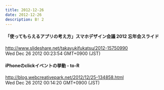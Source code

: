 ```yaml
---
title: 2012-12-26
date: 2012-12-26
description: B! 2
---
```


#### 「使ってもらえるアプリの考え方」スマホデザイン会議 2012 忘年会スライド
http://www.slideshare.net/takayukifukatsu/2012-15750990<br>
Wed Dec 26 2012 00:23:54 GMT+0900 (JST)<br>


#### iPhoneのclickイベントの挙動 - to-R
http://blog.webcreativepark.net/2012/12/25-134858.html<br>
Wed Dec 26 2012 00:14:20 GMT+0900 (JST)<br>


